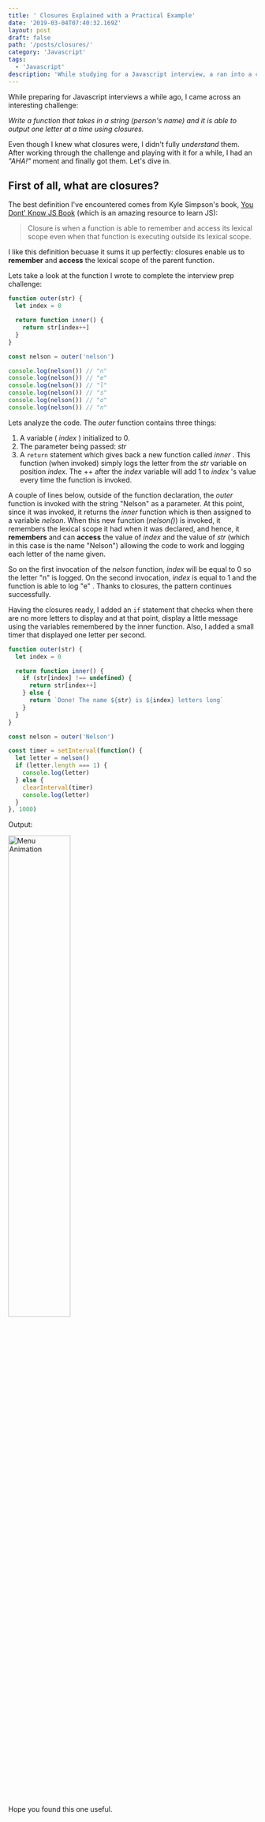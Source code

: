 ```yaml
---
title: ' Closures Explained with a Practical Example'
date: '2019-03-04T07:40:32.169Z'
layout: post
draft: false
path: '/posts/closures/'
category: 'Javascript'
tags:
  - 'Javascript'
description: 'While studying for a Javascript interview, a ran into a challenge that helped me understand closures.'
---
```


While preparing for Javascript interviews a while ago, I came across an interesting challenge:

_Write a function that takes in a string (person's name) and it is able to output one letter at a time using closures._

Even though I knew what closures were, I didn't fully _understand_ them. After working through the challenge and playing with it for a while, I had an _"AHA!"_ moment and finally got them. Let's dive in.

## First of all, what are closures?

The best definition I've encountered comes from Kyle Simpson's book, [You Dont' Know JS Book](https://github.com/getify/You-Dont-Know-JS) (which is an amazing resource to learn JS):

> Closure is when a function is able to remember and access its lexical scope even when that function is executing outside its lexical scope.

I like this definition becuase it sums it up perfectly: closures enable us to **remember** and **access** the lexical scope of the parent function.

Lets take a look at the function I wrote to complete the interview prep challenge:

```js
function outer(str) {
  let index = 0

  return function inner() {
    return str[index++]
  }
}

const nelson = outer('nelson')

console.log(nelson()) // "n"
console.log(nelson()) // "e"
console.log(nelson()) // "l"
console.log(nelson()) // "s"
console.log(nelson()) // "o"
console.log(nelson()) // "n"
```

Lets analyze the code. The _outer_ function contains three things:

1. A variable ( _index_ ) initialized to 0.
2. The parameter being passed: _str_
3. A `return` statement which gives back a new function called _inner_ . This function (when invoked) simply logs the letter from the _str_ variable on position _index_. The ++ after the _index_ variable will add 1 to _index_ 's value every time the function is invoked.

A couple of lines below, outside of the function declaration, the _outer_ function is invoked with the string "Nelson" as a parameter. At this point, since it was invoked, it returns the _inner_ function which is then assigned to a variable _nelson_. When this new function (_nelson()_) is invoked, it remembers the lexical scope it had when it was declared, and hence, it **remembers** and can **access** the value of _index_ and the value of _str_ (which in this case is the name "Nelson") allowing the code to work and logging each letter of the name given.

So on the first invocation of the _nelson_ function, _index_ will be equal to 0 so the letter "n" is logged. On the second invocation, _index_ is equal to 1 and the function is able to log "e" . Thanks to closures, the pattern continues successfully.

Having the closures ready, I added an `if` statement that checks when there are no more letters to display and at that point, display a little message using the variables remembered by the inner function. Also, I added a small timer that displayed one letter per second.

```js
function outer(str) {
  let index = 0

  return function inner() {
    if (str[index] !== undefined) {
      return str[index++]
    } else {
      return `Done! The name ${str} is ${index} letters long`
    }
  }
}

const nelson = outer('Nelson')

const timer = setInterval(function() {
  let letter = nelson()
  if (letter.length === 1) {
    console.log(letter)
  } else {
    clearInterval(timer)
    console.log(letter)
  }
}, 1000)
```

Output:

<img src="/closures.gif"
     alt="Menu Animation"
     style="width:50% !important" />

Hope you found this one useful.
